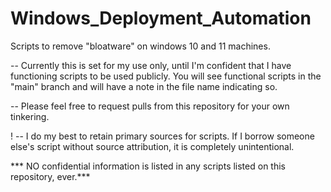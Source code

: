 # Windows_Deployment_Automation
Scripts to remove "bloatware" on windows 10 and 11 machines. 

-- Currently this is set for my use only, until I'm confident that I have functioning scripts to be used publicly. You will see functional scripts in the "main" branch and will have a note in the file name indicating so. 

-- Please feel free to request pulls from this repository for your own tinkering. 

! -- I do my best to retain primary sources for scripts. If I borrow someone else's script without source attribution, it is completely unintentional. 

*** NO confidential information is listed in any scripts listed on this repository, ever.***
